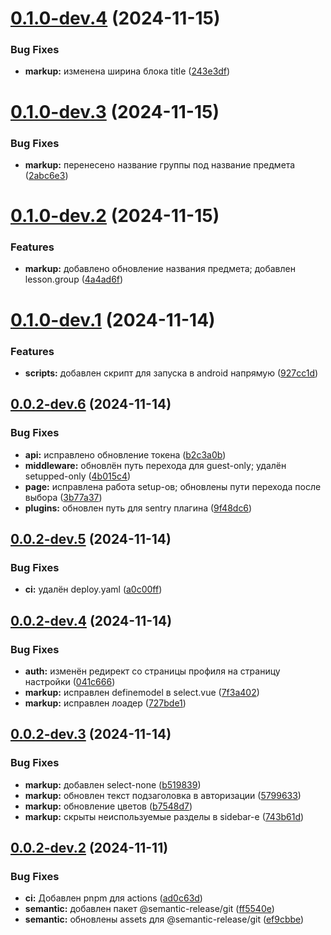 # [0.1.0-dev.4](https://github.com/horanchikk/ktc-reborn/compare/v0.1.0-dev.3...v0.1.0-dev.4) (2024-11-15)


### Bug Fixes

* **markup:** изменена ширина блока title ([243e3df](https://github.com/horanchikk/ktc-reborn/commit/243e3dfca277cd240ff23ab078b459f2746ac31d))

# [0.1.0-dev.3](https://github.com/horanchikk/ktc-reborn/compare/v0.1.0-dev.2...v0.1.0-dev.3) (2024-11-15)


### Bug Fixes

* **markup:** перенесено название группы под название предмета ([2abc6e3](https://github.com/horanchikk/ktc-reborn/commit/2abc6e3868cad109dcfee8eb09a4f14f266e84ae))

# [0.1.0-dev.2](https://github.com/horanchikk/ktc-reborn/compare/v0.1.0-dev.1...v0.1.0-dev.2) (2024-11-15)


### Features

* **markup:** добавлено обновление названия предмета; добавлен lesson.group ([4a4ad6f](https://github.com/horanchikk/ktc-reborn/commit/4a4ad6f1fde00c701d9980cd1caeb8ca38c96d3b))

# [0.1.0-dev.1](https://github.com/horanchikk/ktc-reborn/compare/v0.0.2-dev.6...v0.1.0-dev.1) (2024-11-14)


### Features

* **scripts:** добавлен скрипт для запуска в android напрямую ([927cc1d](https://github.com/horanchikk/ktc-reborn/commit/927cc1dab9c1615e7769980f741d636e003d11bd))

## [0.0.2-dev.6](https://github.com/horanchikk/ktc-reborn/compare/v0.0.2-dev.5...v0.0.2-dev.6) (2024-11-14)


### Bug Fixes

* **api:** исправлено обновление токена ([b2c3a0b](https://github.com/horanchikk/ktc-reborn/commit/b2c3a0bafc877d500bbd6188ec1825a453df571c))
* **middleware:** обновлён путь перехода для guest-only; удалён setupped-only ([4b015c4](https://github.com/horanchikk/ktc-reborn/commit/4b015c4bd11463ec62c9c74cc92335ad3cbee680))
* **page:** исправлена работа setup-ов; обновлены пути перехода после выбора ([3b77a37](https://github.com/horanchikk/ktc-reborn/commit/3b77a37894cb864468cf6c0bb3285be8a006ac59))
* **plugins:** обновлен путь для sentry плагина ([9f48dc6](https://github.com/horanchikk/ktc-reborn/commit/9f48dc6e57231af2742948d8cd01405f7f8f6e7c))

## [0.0.2-dev.5](https://github.com/horanchikk/ktc-reborn/compare/v0.0.2-dev.4...v0.0.2-dev.5) (2024-11-14)


### Bug Fixes

* **ci:** удалён deploy.yaml ([a0c00ff](https://github.com/horanchikk/ktc-reborn/commit/a0c00ff3019c1e100d7df4d51c4b069402e12f9a))

## [0.0.2-dev.4](https://github.com/horanchikk/ktc-reborn/compare/v0.0.2-dev.3...v0.0.2-dev.4) (2024-11-14)


### Bug Fixes

* **auth:** изменён редирект со страницы профиля на страницу настройки ([041c666](https://github.com/horanchikk/ktc-reborn/commit/041c66625589438d525c712fc73d458824169c1d))
* **markup:** исправлен definemodel в select.vue ([7f3a402](https://github.com/horanchikk/ktc-reborn/commit/7f3a402f508bc2a68b0def934da9d79b5553673d))
* **markup:** исправлен лоадер ([727bde1](https://github.com/horanchikk/ktc-reborn/commit/727bde1cdece6298595c6fb0e72566c959e5ffef))

## [0.0.2-dev.3](https://github.com/horanchikk/ktc-reborn/compare/v0.0.2-dev.2...v0.0.2-dev.3) (2024-11-14)


### Bug Fixes

* **markup:** добавлен select-none ([b519839](https://github.com/horanchikk/ktc-reborn/commit/b519839e45942e5ea4873a659d9958d7560f044b))
* **markup:** обновлен текст подзаголовка в авторизации ([5799633](https://github.com/horanchikk/ktc-reborn/commit/57996332b111d0bb6325481959a39b339c281357))
* **markup:** обновление цветов ([b7548d7](https://github.com/horanchikk/ktc-reborn/commit/b7548d7a01610ede3d86119f63d0d73f0fc4b96c))
* **markup:** скрыты неиспользуемые разделы в sidebar-e ([743b61d](https://github.com/horanchikk/ktc-reborn/commit/743b61d28929596137217ede58d613dfc7237f43))

## [0.0.2-dev.2](https://github.com/horanchikk/ktc-reborn/compare/v0.0.2-dev.1...v0.0.2-dev.2) (2024-11-11)


### Bug Fixes

* **ci:** Добавлен pnpm для actions ([ad0c63d](https://github.com/horanchikk/ktc-reborn/commit/ad0c63d7946c54d2c817b949f7925c01294ed4b9))
* **semantic:** добавлен пакет @semantic-release/git ([ff5540e](https://github.com/horanchikk/ktc-reborn/commit/ff5540eaa41e8a4bd94d6b0242bc6713f12fdb30))
* **semantic:** обновлены assets для @semantic-release/git ([ef9cbbe](https://github.com/horanchikk/ktc-reborn/commit/ef9cbbe4c2345539de4b086d6ddd72bd0799cda9))

